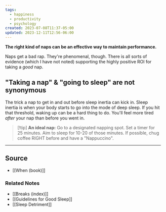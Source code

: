 ```yaml
---
tags:
  - happiness
  - productivity
  - psychology
created: 2023-07-08T11:37-05:00
updated: 2023-12-11T12:56-06:00
---
```

**The right kind of naps can be an effective way to maintain performance.**

Naps get a bad rap. They're phenomenal, though. There is all sorts of evidence (which I have not noted) supporting the highly positive ROI for taking a *good* nap. 

## "Taking a nap" & "going to sleep" are not synonymous

The trick a nap to get in and out before sleep inertia can kick in. Sleep inertia is when your body starts to go into the mode of deep sleep. If you hit that threshold, waking up can be a hard thing to do. You'll feel more tired *after* your nap than before you went in.

> [!tip] **An ideal nap:**
Go to a designated napping spot. Set a timer for 25 minutes. Aim to sleep for 10-20 of those minutes. If possible, chug coffee RIGHT before and have a "Nappuccino".

---

## Source
- [[When (book)]]

### Related Notes
- [[Breaks (index)]]
- [[Guidelines for Good Sleep]]
- [[Sleep Detriment]]